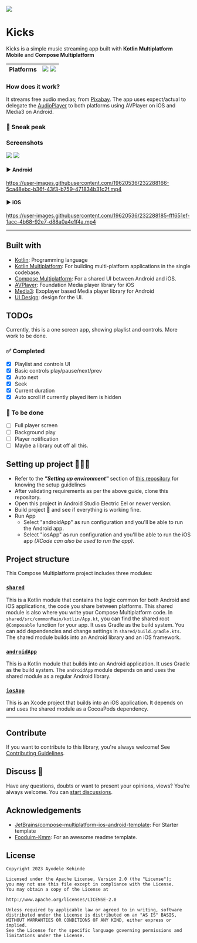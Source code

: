 ![](/assets/graphic.png)

# Kicks

Kicks is a simple music streaming app built with
**Kotlin Multiplatform Mobile** and **Compose Multiplatform**

| Platforms | ![](https://img.shields.io/badge/Android-black.svg?style=for-the-badge&logo=android) ![](https://img.shields.io/badge/iOS-black.svg?style=for-the-badge&logo=apple)  |
|-----------|---|


### How does it work?

It streams free audio medias; from [Pixabay](https://pixabay.com/music/). The app uses expect/actual to delegate 
the [AudioPlayer](https://github.com/ayodelekehinde/Kicks/blob/f144c2dc614f5680e0685f99a31cd977559809c1/shared/src/commonMain/kotlin/io/github/kicks/audioplayer/AudioPlayer.kt)
to both platforms using AVPlayer on iOS and Media3 on Android.


### 📱 Sneak peak
### Screenshots

![](/assets/android.png)
![](/assets/iOS.png)


#### ▶️ Android

https://user-images.githubusercontent.com/19620536/232288166-5ca48ebc-b36f-43f3-b759-471834b31c2f.mp4

#### ▶️ iOS

https://user-images.githubusercontent.com/19620536/232288185-fff651ef-1acc-4b68-92e7-d88a0a4e1f4a.mp4

---

## Built with

- [Kotlin](kotlinlang.org): Programming language
- [Kotlin Multiplatform](https://kotlinlang.org/docs/multiplatform.html): For building multi-platform applications in the single codebase.
- [Compose Multiplatform](https://www.jetbrains.com/lp/compose-multiplatform/): For a shared UI between Android and iOS.
- [AVPlayer](https://developer.apple.com/documentation/avfoundation/avplayer): Foundation Media player library for iOS
- [Media3](https://developer.android.com/guide/topics/media/media3): Exoplayer based Media player library for Android
- [UI Design](https://webdesign.tutsplus.com/tutorials/music-player-app-ui-design-adobe-xd--cms-34793): design for the UI.

## TODOs

Currently, this is a one screen app, showing playlist and controls. More work to be done.

### ✅ Completed
- [x] Playlist and controls UI
- [x] Basic controls play/pause/next/prev
- [x] Auto next
- [x] Seek
- [x] Current duration
- [x] Auto scroll if currently played item is hidden

### 🚧 To be done
- [ ] Full player screen
- [ ] Background play
- [ ] Player notification
- [ ] Maybe a library out off all this.

## Setting up project 👨🏻‍💻

- Refer to the ***"Setting up environment"*** section of [this repository](https://github.com/JetBrains/compose-multiplatform-ios-android-template/main/README.md)
  for knowing the setup guidelines
- After validating requirements as per the above guide, clone this repository.
- Open this project in Android Studio Electric Eel or newer version.
- Build project 🔨 and see if everything is working fine.
- Run App
    - Select "androidApp" as run configuration and you'll be able to run the Android app.
    - Select "iosApp" as run configuration and you'll be able to run the iOS app _(XCode can also be used to run the app)_.

## Project structure

This Compose Multiplatform project includes three modules:

### [`shared`](/shared)
This is a Kotlin module that contains the logic common for both Android and iOS applications, the code you share between platforms.
This shared module is also where you write your Compose Multiplatform code. In `shared/src/commonMain/kotlin/App.kt`, you can find the shared root `@Composable` function for your app.
It uses Gradle as the build system. You can add dependencies and change settings in `shared/build.gradle.kts`. The shared module builds into an Android library and an iOS framework.

### [`androidApp`](/androidApp)
This is a Kotlin module that builds into an Android application. It uses Gradle as the build system. The `androidApp` module depends on and uses the shared module as a regular Android library.

### [`iosApp`](/iosApp)
This is an Xcode project that builds into an iOS application. It depends on and uses the shared module as a CocoaPods dependency.

---

## Contribute

If you want to contribute to this library, you're always welcome!
See [Contributing Guidelines](CONTRIBUTING.md).

## Discuss 💬

Have any questions, doubts or want to present your opinions, views? You're always welcome.
You can [start discussions](https://github.com/PatilShreyas/Foodium-KMM/discussions).

## Acknowledgements

- [JetBrains/compose-multiplatform-ios-android-template](https://github.com/JetBrains/compose-multiplatform-ios-android-template#readme):
  For Starter template
- [Fooduim-Kmm](https://github.com/PatilShreyas/Foodium-KMM/README.md): For an awesome readme template.
  

## License

```
Copyright 2023 Ayodele Kehinde

Licensed under the Apache License, Version 2.0 (the "License");
you may not use this file except in compliance with the License.
You may obtain a copy of the License at

http://www.apache.org/licenses/LICENSE-2.0

Unless required by applicable law or agreed to in writing, software
distributed under the License is distributed on an "AS IS" BASIS,
WITHOUT WARRANTIES OR CONDITIONS OF ANY KIND, either express or implied.
See the License for the specific language governing permissions and
limitations under the License.
```